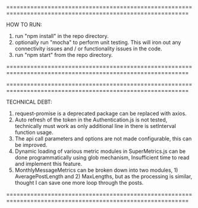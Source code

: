 ===========================================================================================================

HOW TO RUN:

1. run "npm install" in the repo directory.
2. optionally run "mocha" to perform unit testing. This will iron out any connectivity issues and / or functionality issues in the code.
3. run "npm start" from the repo directory.

===========================================================================================================

===========================================================================================================

TECHNICAL DEBT: 

1. request-promise is a deprecated package can be replaced with axios. 
2. Auto refresh of the token in the Authentication.js is not tested, technically must work as only additional line in there is setInterval function usage.
3. The api call parameters and options are not made configurable, this can be improved.
4. Dynamic loading of various metric modules in SuperMetrics.js can be done programmatically using glob mechanism, Insufficient time to read and implement this feature.
5. MonthlyMessageMetrics can be broken down into two modules, 1) AveragePostLength and 2) MaxLengths, but as the processing is similar, thought I can save one more loop through the posts.

===========================================================================================================

